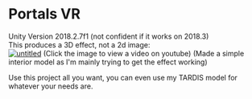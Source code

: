 # Portals VR
Unity Version 2018.2.7f1 (not confident if it works on 2018.3)  
This produces a 3D effect, not a 2d image:  
[![untitled](https://user-images.githubusercontent.com/25214540/51452985-a19be780-1d02-11e9-95ed-95e2d3e7c874.png)](https://www.youtube.com/watch?v=_ueF0n2g-dY "Click to play on Youtube.com")
(Click the image to view a video on youtube)
(Made a simple interior model as I'm mainly trying to get the effect working)  
  
    
Use this project all you want, you can even use my TARDIS model for whatever your needs are.  
